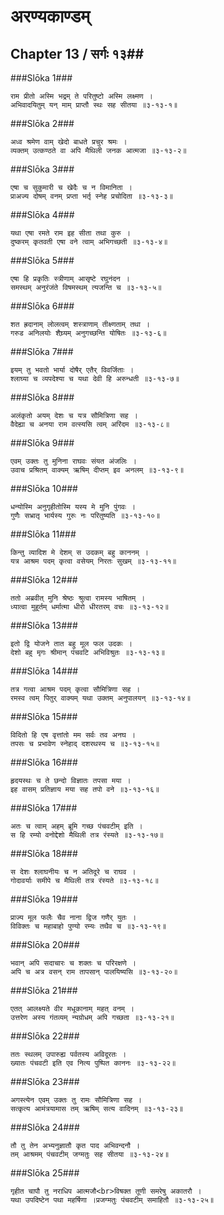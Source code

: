 अरण्यकाण्डम्
===============================


## Chapter 13  / सर्गः १३##


###Slōka 1###


    राम प्रीतो अस्मि भद्रम् ते परितुष्टो अस्मि लक्ष्मण ।
    अभिवादयितुम् यन् माम् प्राप्तौ स्थः सह सीतया ॥३-१३-१॥


###Slōka 2###


    अध्व श्रमेण वाम् खेदो बाधते प्रचुर श्रमः ।
    व्यक्तम् उत्कण्ठते वा अपि मैथिली जनक आत्मजा ॥३-१३-२॥


###Slōka 3###


    एषा च सुकुमारी च खेदैः च न विमानिता ।
    प्राअज्य दोषम् वनम् प्रप्ता भर्तृ स्नेह प्रचोदिता ॥३-१३-३॥


###Slōka 4###


    यथा एषा रमते राम इह सीता तथा कुरु ।
    दुष्करम् कृतवती एषा वने त्वाम् अभिगच्छती ॥३-१३-४॥


###Slōka 5###


    एषा हि प्रकृतिः स्त्रीणाम् आसृष्टे रघुनंदन ।
    समस्थम् अनुरंजंते विषमस्थम् त्यजन्ति च ॥३-१३-५॥


###Slōka 6###


    शत ह्रदानाम् लोलत्वम् शस्त्राणाम् तीक्ष्णताम् तथा ।
    गरुड अनिलयोः शैघ्र्यम् अनुगच्छन्ति योषितः ॥३-१३-६॥


###Slōka 7###


    इयम् तु भवतो भार्या दोषैर् एतैर् विवर्जिताः ।
    श्लाघ्या च व्यपदेश्या च यथा देवी हि अरुन्धती ॥३-१३-७॥


###Slōka 8###


    अलंकृतो अयम् देशः च यत्र सौमित्रिणा सह ।
    वैदेह्या च अनया राम वत्स्यसि त्वम् अरिंदम ॥३-१३-८॥


###Slōka 9###


    एवम् उक्तः तु मुनिना राघवः संयत अंजलिः ।
    उवाच प्रश्रितम् वाक्यम् ऋषिम् दीप्तम् इव अनलम् ॥३-१३-९॥


###Slōka 10###


    धन्योस्मि अनुगृहीतोस्मि यस्य मे मुनि पुंगवः ।
    गुणैः सभ्रातृ भार्यस्य गुरुः नः परितुष्यति ॥३-१३-१०॥


###Slōka 11###


    किन्तु व्यादिश मे देशम् स उदकम् बहु काननम् ।
    यत्र आश्रम पदम् कृत्वा वसेयम् निरतः सुखम् ॥३-१३-११॥


###Slōka 12###


    ततो अब्रवीत् मुनि श्रेष्ठः श्रुत्वा रामस्य भाषितम् ।
    ध्यात्वा मुहूर्तम् धर्मात्मा धीरो धीरतरम् वचः ॥३-१३-१२॥


###Slōka 13###


    इतो द्वि योजने तात बहु मूल फल उदकः ।
    देशो बहु मृगः श्रीमान् पंचवटि अभिविश्रुतः ॥३-१३-१३॥


###Slōka 14###


    तत्र गत्वा आश्रम पदम् कृत्वा सौमित्रिणा सह ।
    रमस्व त्वम् पितुर् वाक्यम् यथा उक्तम् अनुपालयन् ॥३-१३-१४॥


###Slōka 15###


    विदितो हि एष वृत्तांतो मम सर्वः तव अनघ ।
    तपसः च प्रभावेण स्नेहाद् दशरथस्य च ॥३-१३-१५॥


###Slōka 16###


    हृदयस्थः च ते छन्दो विज्ञातः तपसा मया ।
    इह वासम् प्रतिज्ञाय मया सह तपो वने ॥३-१३-१६॥


###Slōka 17###


    अतः च त्वाम् अहम् ब्रूमि गच्छ पंचवटीम् इति ।
    स हि रम्यो वनोद्देशो मैथिली तत्र रंस्यते ॥३-१३-१७॥


###Slōka 18###


    स देशः श्लाघनीयः च न अतिदूरे च राघव ।
    गोदावर्याः समीपे च मैथिली तत्र रंस्यते ॥३-१३-१८॥


###Slōka 19###


    प्राज्य मूल फलैः चैव नाना द्विज गणैर् युतः ।
    विविक्तः च महाबाहो पुण्यो रम्यः तथैव च ॥३-१३-१९॥


###Slōka 20###


    भवान् अपि सदाचारः च शक्तः च परिरक्षणे ।
    अपि च अत्र वसन् राम तापसान् पालयिष्यसि ॥३-१३-२०॥


###Slōka 21###


    एतत् आलक्ष्यते वीर मधूकानाम् महत् वनम् ।
    उत्तरेण अस्य गंतव्यम् न्यग्रोधम् अपि गच्छता ॥३-१३-२१॥


###Slōka 22###


    ततः स्थलम् उपारुह्य पर्वतस्य अविदूरतः ।
    ख्यातः पंचवटी इति एव नित्य पुष्पित काननः ॥३-१३-२२॥


###Slōka 23###


    अगस्त्येन एवम् उक्तः तु रामः सौमित्रिणा सह ।
    सत्कृत्य आमंत्रयामास तम् ऋषिम् सत्य वादिनम् ॥३-१३-२३॥


###Slōka 24###


    तौ तु तेन अभ्यनुज्ञातौ कृत पाद अभिवन्दनौ ।
    तम् आश्रमम् पंचवटीम् जग्मतुः सह सीतया ॥३-१३-२४॥


###Slōka 25###


    गृहीत चापौ तु नराधिप आत्मजौ<br>विषक्त तूणी समरेषु अकातरौ ।
    यथा उपदिष्टेन पथा महर्षिणा ।प्रजग्मतुः पंचवटीम् समाहितौ ॥३-१३-२५॥


